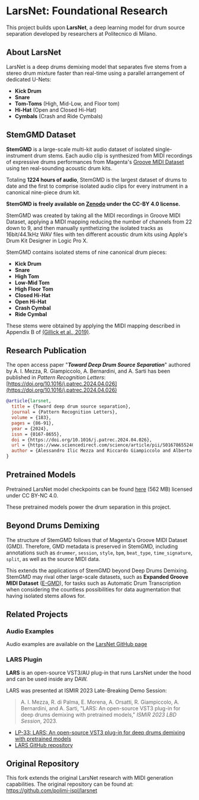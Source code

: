 # LarsNet: Foundational Research

This project builds upon **LarsNet**, a deep learning model for drum source separation developed by researchers at Politecnico di Milano.

## About LarsNet

LarsNet is a deep drums demixing model that separates five stems from a stereo drum mixture faster than real-time using a parallel arrangement of dedicated U-Nets:

- **Kick Drum**
- **Snare**
- **Tom-Toms** (High, Mid-Low, and Floor tom)
- **Hi-Hat** (Open and Closed Hi-Hat)
- **Cymbals** (Crash and Ride Cymbals)

## StemGMD Dataset

**StemGMD** is a large-scale multi-kit audio dataset of isolated single-instrument drum stems. Each audio clip is synthesized from MIDI recordings of expressive drums performances from Magenta's [Groove MIDI Dataset](https://magenta.tensorflow.org/datasets/groove) using ten real-sounding acoustic drum kits.

Totaling **1224 hours of audio**, StemGMD is the largest dataset of drums to date and the first to comprise isolated audio clips for every instrument in a canonical nine-piece drum kit.

**StemGMD is freely available on [Zenodo](https://zenodo.org/records/7860223) under the CC-BY 4.0 license.**

StemGMD was created by taking all the MIDI recordings in Groove MIDI Dataset, applying a MIDI mapping reducing the number of channels from 22 down to 9, and then manually synthetizing the isolated tracks as 16bit/44.1kHz WAV files with ten different acoustic drum kits using Apple's Drum Kit Designer in Logic Pro X.

StemGMD contains isolated stems of nine canonical drum pieces:
- **Kick Drum**
- **Snare**
- **High Tom**
- **Low-Mid Tom**
- **High Floor Tom**
- **Closed Hi-Hat**
- **Open Hi-Hat**
- **Crash Cymbal**
- **Ride Cymbal**

These stems were obtained by applying the MIDI mapping described in Appendix B of [(Gillick et al., 2019)](https://arxiv.org/abs/1905.06118).

## Research Publication

The open access paper "_**Toward Deep Drum Source Separation**_" authored by A. I. Mezza, R. Giampiccolo, A. Bernardini, and A. Sarti has been published in *Pattern Recognition Letters*: [https://doi.org/10.1016/j.patrec.2024.04.026](https://doi.org/10.1016/j.patrec.2024.04.026)

```bibtex
@article{larsnet,
  title = {Toward deep drum source separation},
  journal = {Pattern Recognition Letters},
  volume = {183},
  pages = {86-91},
  year = {2024},
  issn = {0167-8655},
  doi = {https://doi.org/10.1016/j.patrec.2024.04.026},
  url = {https://www.sciencedirect.com/science/article/pii/S0167865524001351},
  author = {Alessandro Ilic Mezza and Riccardo Giampiccolo and Alberto Bernardini and Augusto Sarti}
}
```

## Pretrained Models

Pretrained LarsNet model checkpoints can be found [here](https://drive.google.com/uc?id=1U8-5924B1ii1cjv9p0MTPzayb00P4qoL&export=download) (562 MB) licensed under CC BY-NC 4.0.

These pretrained models power the drum separation in this project.

## Beyond Drums Demixing

The structure of StemGMD follows that of Magenta's Groove MIDI Dataset (GMD). Therefore, GMD metadata is preserved in StemGMD, including annotations such as `drummer`, `session`, `style`, `bpm`, `beat_type`, `time_signature`, `split`, as well as the source MIDI data.

This extends the applications of StemGMD beyond Deep Drums Demixing. StemGMD may rival other large-scale datasets, such as **Expanded Groove MIDI Dataset** ([E-GMD](https://arxiv.org/abs/2004.00188)), for tasks such as Automatic Drum Transcription when considering the countless possibilities for data augmentation that having isolated stems allows for.

## Related Projects

### Audio Examples
Audio examples are available on the [LarsNet GitHub page](https://polimi-ispl.github.io/larsnet/)

### LARS Plugin

**LARS** is an open-source VST3/AU plug-in that runs LarsNet under the hood and can be used inside any DAW.

LARS was presented at ISMIR 2023 Late-Breaking Demo Session:
> A. I. Mezza, R. di Palma, E. Morena, A. Orsatti, R. Giampiccolo, A. Bernardini, and A. Sarti, "LARS: An open-source VST3 plug-in for deep drums demixing with pretrained models," _ISMIR 2023 LBD Session_, 2023.

- [LP-33: LARS: An open-source VST3 plug-in for deep drums demixing with pretrained models](https://ismir2023program.ismir.net/lbd_349.html)
- [LARS GitHub repository](https://github.com/EdoardoMor/LARS)

## Original Repository

This fork extends the original LarsNet research with MIDI generation capabilities. The original repository can be found at: https://github.com/polimi-ispl/larsnet
